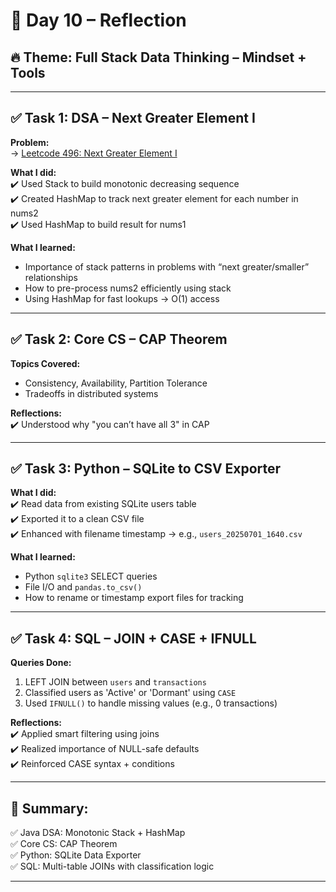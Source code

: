 # 📅 Day 10 – Reflection

## 🔥 Theme: Full Stack Data Thinking – Mindset + Tools

---

## ✅ Task 1: DSA – Next Greater Element I

**Problem:**  
→ [Leetcode 496: Next Greater Element I](https://leetcode.com/problems/next-greater-element-i)

**What I did:**  
✔️ Used Stack to build monotonic decreasing sequence  
✔️ Created HashMap to track next greater element for each number in nums2  
✔️ Used HashMap to build result for nums1  

**What I learned:**  
- Importance of stack patterns in problems with “next greater/smaller” relationships  
- How to pre-process nums2 efficiently using stack  
- Using HashMap for fast lookups → O(1) access

---

## ✅ Task 2: Core CS – CAP Theorem    

**Topics Covered:**  
- Consistency, Availability, Partition Tolerance  
- Tradeoffs in distributed systems   

**Reflections:**  
✔️ Understood why "you can’t have all 3" in CAP

---

## ✅ Task 3: Python – SQLite to CSV Exporter

**What I did:**  
✔️ Read data from existing SQLite users table  
✔️ Exported it to a clean CSV file  
✔️ Enhanced with filename timestamp → e.g., `users_20250701_1640.csv`

**What I learned:**  
- Python `sqlite3` SELECT queries  
- File I/O and `pandas.to_csv()`  
- How to rename or timestamp export files for tracking

---

## ✅ Task 4: SQL – JOIN + CASE + IFNULL

**Queries Done:**  
1. LEFT JOIN between `users` and `transactions`  
2. Classified users as 'Active' or 'Dormant' using `CASE`  
3. Used `IFNULL()` to handle missing values (e.g., 0 transactions)

**Reflections:**  
✔️ Applied smart filtering using joins  
✔️ Realized importance of NULL-safe defaults  
✔️ Reinforced CASE syntax + conditions

---

## 🧠 Summary:

✅ Java DSA: Monotonic Stack + HashMap  
✅ Core CS: CAP Theorem  
✅ Python: SQLite Data Exporter  
✅ SQL: Multi-table JOINs with classification logic

---
